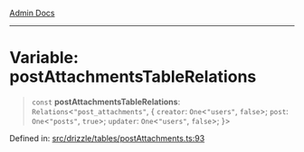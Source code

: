 [Admin Docs](/)

***

# Variable: postAttachmentsTableRelations

> `const` **postAttachmentsTableRelations**: `Relations`\<`"post_attachments"`, \{ `creator`: `One`\<`"users"`, `false`\>; `post`: `One`\<`"posts"`, `true`\>; `updater`: `One`\<`"users"`, `false`\>; \}\>

Defined in: [src/drizzle/tables/postAttachments.ts:93](https://github.com/Sourya07/talawa-api/blob/cfbd515d04ffba748b09232a33807f1845dd1878/src/drizzle/tables/postAttachments.ts#L93)
